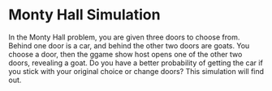# Monty Hall Simulation
In the Monty Hall problem, you are given three doors to choose from. Behind one door is a car, and behind the other two doors are goats. You choose a door, then the ggame show host opens one of the other two doors, revealing a goat. Do you have a better probability of getting the car if you stick with your original choice or change doors? This simulation will find out.